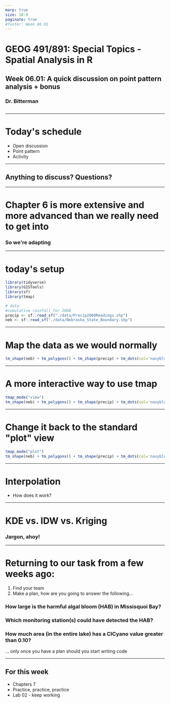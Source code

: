 ```yaml
---
marp: true
size: 16:9 
paginate: true
#footer: Week 06.01
---
```


# GEOG 491/891: Special Topics - Spatial Analysis in R

## 

## Week 06.01: A quick discussion on point pattern analysis + bonus

### Dr. Bitterman

## 

---

# Today's schedule

- Open discussion
- Point pattern
- Activity

---

## Anything to discuss? Questions?

---

# Chapter 6 is more extensive and more advanced than we really need to get into

### So we're adapting

---

# today's setup

```r
library(tidyverse)
library(GISTools)
library(sf)
library(tmap)

# data:
#cumulative rainfall for 2008
precip <- sf::read_sf("./data/Precip2008Readings.shp")
neb <- sf::read_sf("./data/Nebraska_State_Boundary.shp")
```
---

# Map the data as we would normally

```r
tm_shape(neb) + tm_polygons() + tm_shape(precip) + tm_dots(col='navyblue')
```

---

# A more interactive way to use tmap

```r
tmap_mode("view")
tm_shape(neb) + tm_polygons() + tm_shape(precip) + tm_dots(col='navyblue')
```

---

# Change it back to the standard "plot" view

```r
tmap_mode("plot")
tm_shape(neb) + tm_polygons() + tm_shape(precip) + tm_dots(col='navyblue')
```

---

# Interpolation

- How does it work?

---

# KDE vs. IDW vs. Kriging

### Jargon, ahoy!

---

# Returning to our task from a few weeks ago:

1. Find your team
2. Make a plan, how are you going to answer the following...

### How large is the harmful algal bloom (HAB) in Missisquoi Bay?

### Which monitoring station(s) could have detected the HAB?

### How much area (in the entire lake) has a CICyano value greater than 0.10?

... only once you have a plan should you start writing code


---

## For this week

- Chapters 7
- Practice, practice, practice
- Lab 02 - keep working

